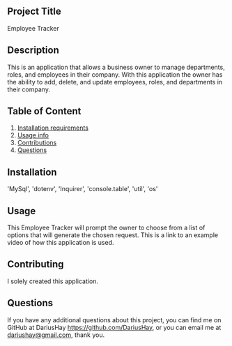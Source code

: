 ## Project Title

Employee Tracker

## Description

This is an application that allows a business owner to manage departments, roles, and employees in their company. With this application the owner has the ability to add, delete, and update employees, roles, and departments in their company.

## Table of Content

1. [Installation requirements](#installation)
2. [Usage info](#usage)
3. [Contributions](#contributing)
4. [Questions](#questions)

## Installation

'MySql', 'dotenv', 'Inquirer', 'console.table', 'util', 'os'

## Usage

This Employee Tracker will prompt the owner to choose from a list of options that will generate the chosen request. This is a link to an example video of how this application is used.



## Contributing

I solely created this application.

## Questions

If you have any additional questions about this project, you can find me on GitHub at DariusHay https://github.com/DariusHay, or you can email me at dariushay@gmail.com, thank you.